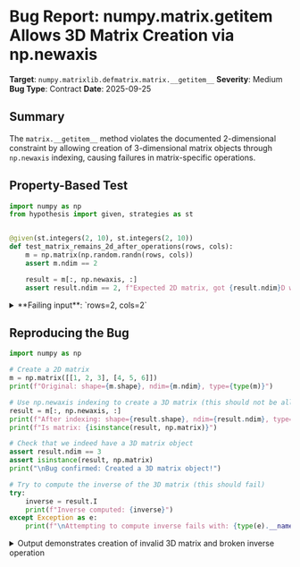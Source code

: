 # Bug Report: numpy.matrix.__getitem__ Allows 3D Matrix Creation via np.newaxis

**Target**: `numpy.matrixlib.defmatrix.matrix.__getitem__`
**Severity**: Medium
**Bug Type**: Contract
**Date**: 2025-09-25

## Summary

The `matrix.__getitem__` method violates the documented 2-dimensional constraint by allowing creation of 3-dimensional matrix objects through `np.newaxis` indexing, causing failures in matrix-specific operations.

## Property-Based Test

```python
import numpy as np
from hypothesis import given, strategies as st


@given(st.integers(2, 10), st.integers(2, 10))
def test_matrix_remains_2d_after_operations(rows, cols):
    m = np.matrix(np.random.randn(rows, cols))
    assert m.ndim == 2

    result = m[:, np.newaxis, :]
    assert result.ndim == 2, f"Expected 2D matrix, got {result.ndim}D with shape {result.shape}"
```

<details>

<summary>
**Failing input**: `rows=2, cols=2`
</summary>
```
Traceback (most recent call last):
  File "/home/npc/pbt/agentic-pbt/worker_/23/hypo.py", line 15, in <module>
    test_matrix_remains_2d_after_operations()
    ~~~~~~~~~~~~~~~~~~~~~~~~~~~~~~~~~~~~~~~^^
  File "/home/npc/pbt/agentic-pbt/worker_/23/hypo.py", line 6, in test_matrix_remains_2d_after_operations
    def test_matrix_remains_2d_after_operations(rows, cols):
                   ^^^
  File "/home/npc/miniconda/lib/python3.13/site-packages/hypothesis/core.py", line 2124, in wrapped_test
    raise the_error_hypothesis_found
  File "/home/npc/pbt/agentic-pbt/worker_/23/hypo.py", line 11, in test_matrix_remains_2d_after_operations
    assert result.ndim == 2, f"Expected 2D matrix, got {result.ndim}D with shape {result.shape}"
           ^^^^^^^^^^^^^^^^
AssertionError: Expected 2D matrix, got 3D with shape (2, 1, 2)
Falsifying example: test_matrix_remains_2d_after_operations(
    # The test always failed when commented parts were varied together.
    rows=2,  # or any other generated value
    cols=2,  # or any other generated value
)
```
</details>

## Reproducing the Bug

```python
import numpy as np

# Create a 2D matrix
m = np.matrix([[1, 2, 3], [4, 5, 6]])
print(f"Original: shape={m.shape}, ndim={m.ndim}, type={type(m)}")

# Use np.newaxis indexing to create a 3D matrix (this should not be allowed!)
result = m[:, np.newaxis, :]
print(f"After indexing: shape={result.shape}, ndim={result.ndim}, type={type(result)}")
print(f"Is matrix: {isinstance(result, np.matrix)}")

# Check that we indeed have a 3D matrix object
assert result.ndim == 3
assert isinstance(result, np.matrix)
print("\nBug confirmed: Created a 3D matrix object!")

# Try to compute the inverse of the 3D matrix (this should fail)
try:
    inverse = result.I
    print(f"Inverse computed: {inverse}")
except Exception as e:
    print(f"\nAttempting to compute inverse fails with: {type(e).__name__}: {e}")
```

<details>

<summary>
Output demonstrates creation of invalid 3D matrix and broken inverse operation
</summary>
```
Original: shape=(2, 3), ndim=2, type=<class 'numpy.matrix'>
After indexing: shape=(2, 1, 3), ndim=3, type=<class 'numpy.matrix'>
Is matrix: True

Bug confirmed: Created a 3D matrix object!

Attempting to compute inverse fails with: ValueError: too many values to unpack (expected 2)
```
</details>

## Why This Is A Bug

This violates the fundamental invariant of the `numpy.matrix` class that is explicitly documented and enforced elsewhere in the code:

1. **Documentation states** (line 80-82 in defmatrix.py): "A matrix is a specialized 2-D array that retains its 2-D nature through operations."

2. **Constructor enforces 2D constraint** (line 155-156): The `__new__` method explicitly raises `ValueError("matrix must be 2-dimensional")` when `ndim > 2`.

3. **`__array_finalize__` enforces 2D constraint** (lines 181-188): This method also enforces the 2D constraint, either reshaping or raising `ValueError("shape too large to be a matrix.")` for arrays with `ndim > 2`.

4. **But `__getitem__` does NOT enforce this** (lines 197-221): The method handles `ndim == 0` and `ndim == 1` cases but completely ignores `ndim > 2`, allowing 3D matrices to pass through unchecked.

This inconsistency creates invalid matrix objects that:
- Violate the class's documented contract
- Break matrix-specific operations (e.g., `.I` property for inverse computation fails with "too many values to unpack")
- Behave inconsistently with matrices created through the constructor

## Relevant Context

The numpy.matrix class includes a deprecation warning (PendingDeprecationWarning) indicating it may be removed in the future. However, while the class exists, it should maintain consistency in enforcing its documented invariants.

The bug specifically occurs when using `np.newaxis` (which is an alias for `None`) in indexing operations like `m[:, np.newaxis, :]`. This adds a new dimension to the array, but `__getitem__` doesn't check if this violates the 2D constraint.

Source code location: `/home/npc/miniconda/lib/python3.13/site-packages/numpy/matrixlib/defmatrix.py`

## Proposed Fix

Add dimensionality checking in the `__getitem__` method after line 206, similar to the check in `__array_finalize__`:

```diff
--- a/numpy/matrixlib/defmatrix.py
+++ b/numpy/matrixlib/defmatrix.py
@@ -205,6 +205,14 @@ class matrix(N.ndarray):
         if not isinstance(out, N.ndarray):
             return out

+        # Enforce 2D constraint for matrices
+        if out.ndim > 2:
+            newshape = tuple(x for x in out.shape if x > 1)
+            if len(newshape) > 2:
+                raise ValueError("indexing operation would create matrix with dimensionality > 2")
+            # Reshape to maintain 2D if possible
+            out.shape = newshape if len(newshape) == 2 else (1, newshape[0] if newshape else 1)
+
         if out.ndim == 0:
             return out[()]
         if out.ndim == 1:
```